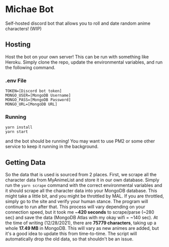 # Michae Bot

Self-hosted discord bot that allows you to roll and date random anime characters! (WIP)

## Hosting

Host the bot on your own server! This can be run with something like Heroku. Simply clone the repo, update the environmental variables, and run the following command.

### .env File

```
TOKEN=[Discord bot token]
MONGO_USER=[MongoDB Username]
MONGO_PASS=[MongoDB Password]
MONGO_URL=[MongoDB URL]
```

### Running

```
yarn install
yarn start
```

and the bot should be running! You may want to use PM2 or some other service to keep it running in the background.

## Getting Data

So the data that is used is sourced from 2 places. First, we scrape all the character data from MyAnimeList and store it in our own database. Simply run the `yarn scrape` command with the correct environmental variables and it should scrape all the character data into your MongoDB database. This might take a little bit, and you might be throttled by MAL. If you are throttled, simply go to the site and verify your human stance. The program will continue to run after that. This process will vary depending on your connection speed, but it took me ~**420 seconds** to scrape/parse (~280 sec) and save the data (MongoDB Atlas with my okay wifi = ~140 sec). At the time of writing (12/28/2021), there are **75779 characters**, taking up a whole **17.49 MB** in MongoDB. This will vary as new animes are added, but it's a good idea to update this from time-to-time. The script will automatically drop the old data, so that shouldn't be an issue.
